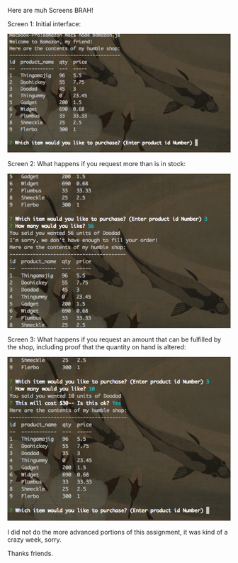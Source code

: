Here are muh Screens BRAH!

Screen 1: Initial interface:

![Screen 1](./Screens/Screen1.png)

Screen 2: What happens if you request more than is in stock:

![Screen 2](./Screens/Screen2.png)

Screen 3: What happens if you request an amount that can be fulfilled by the shop, including proof that the quantity on hand is altered:

![Screen 3](./Screens/Screen3.png)

I did not do the more advanced portions of this assignment, it was kind of a crazy week, sorry.

Thanks friends.
